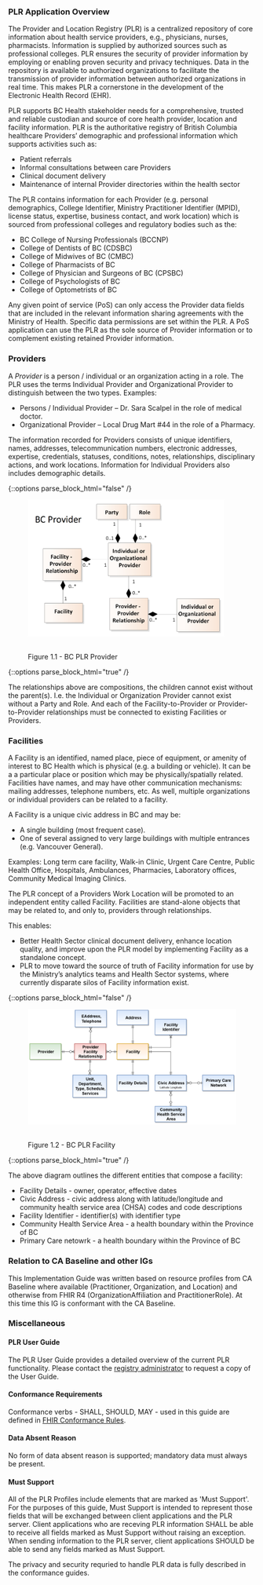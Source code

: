 
### PLR Application Overview
The Provider and Location Registry (PLR) is a centralized repository of core information about health service providers, e.g., physicians, nurses, pharmacists.  Information is supplied by authorized sources such as professional colleges. PLR ensures the security of provider information by employing or enabling proven security and privacy techniques. Data in the repository is available to authorized organizations to facilitate the transmission of provider information between authorized organizations in real time.  This makes PLR a cornerstone in the development of the Electronic Health Record (EHR).

PLR supports BC Health stakeholder needs for a comprehensive, trusted and reliable custodian and source of core health provider, location and facility information. PLR is the authoritative registry of British Columbia healthcare Providers’ demographic and professional information which supports activities such as:

* Patient referrals
* Informal consultations between care Providers
* Clinical document delivery
* Maintenance of internal Provider directories within the health sector

The PLR contains information for each Provider (e.g. personal demographics, College Identifier, Ministry Practitioner Identifier (MPID), license status, expertise, business contact, and work location) which is sourced from professional colleges and regulatory bodies such as the:

* BC College of Nursing Professionals (BCCNP)
* College of Dentists of BC (CDSBC)
* College of Midwives of BC (CMBC)
* College of Pharmacists of BC
* College of Physician and Surgeons of BC (CPSBC)
* College of Psychologists of BC
* College of Optometrists of BC

Any given point of service (PoS) can only access the Provider data fields that are included in the relevant information sharing agreements with the Ministry of Health. Specific data permissions are set within the PLR.  A PoS application can use the PLR as the sole source of Provider information or to complement existing retained Provider information.

### Providers

A *Provider* is a person / individual or an organization acting in a role. The PLR uses the terms Individual Provider and Organizational Provider to distinguish between the two types.
Examples:

* Persons / Individual Provider – Dr. Sara Scalpel in the role of medical doctor.
* Organizational Provider – Local Drug Mart #44 in the role of a Pharmacy.

The information recorded for Providers consists of unique identifiers, names, addresses, telecommunication numbers, electronic addresses, expertise, credentials, statuses, conditions, notes, relationships, disciplinary actions, and work locations. Information for Individual Providers also includes demographic details.

{::options parse_block_html="false" /}
<figure>
  <img style="padding-top:0;padding-bottom:30px" width="400px" src="bc_provider.png" alt="BC PLR Provider"/>
  <figcaption>Figure 1.1 - BC PLR Provider</figcaption>
</figure>
{::options parse_block_html="true" /}

The relationships above are compositions, the children cannot exist without the parent(s).  I.e. the Individual or Organization Provider cannot exist without a Party and Role.  And each of the Facility-to-Provider or Provider-to-Provider relationships must be connected to existing Facilities or Providers.

### Facilities

A Facility is an identified, named place, piece of equipment, or amenity of interest to BC Health which is physical (e.g. a building or vehicle).  It can be a a particular place or position which may be physically/spatially related.  Facilities have names, and may have other communication mechanisms: mailing addresses, telephone numbers, etc.  As well, multiple organizations or individual providers can be related to a facility.

A Facility is a unique civic address in BC and may be:

* A single building (most frequent case).
* One of several assigned to very large buildings with multiple entrances (e.g. Vancouver General).

Examples: Long term care facility, Walk-in Clinic, Urgent Care Centre, Public Health Office, Hospitals, Ambulances, Pharmacies, Laboratory offices, Community Medical Imaging Clinics.

The PLR concept of a Providers Work Location will be promoted to an independent entity called Facility.  Facilities are stand-alone objects that may be related to, and only to,  providers through relationships.

This enables:

* Better Health Sector clinical document delivery, enhance location quality, and improve upon the PLR model by implementing Facility as a standalone concept.
* PLR to move toward the source of truth of Facility information for use by the Ministry’s analytics teams and Health Sector systems, where currently disparate silos of Facility information exist. 


{::options parse_block_html="false" /}
<figure>
  <img style="padding-top:0;padding-bottom:30px" width="550px" src="bc_facility.png" alt="BC PLR Facility"/>
  <figcaption>Figure 1.2 - BC PLR Facility</figcaption>
</figure>
{::options parse_block_html="true" /}

The above diagram outlines the different entities that compose a facility:

* Facility Details - owner, operator, effective dates
* Civic Address - civic address along with latitude/longitude and community health service area (CHSA) codes and code descriptions
* Facility Identifier - identifier(s) with identifier type
* Community Health Service Area - a health boundary within the Province of BC
* Primary Care netowrk - a health boundary within the Province of BC

### Relation to CA Baseline and other IGs

This Implementation Guide was written based on resource profiles from CA Baseline where available (Practitioner, Organization, and Location) and otherwise from FHIR R4 (OrganizationAffiliation and PractitionerRole).  At this time this IG is conformant with the CA Baseline.

### Miscellaneous

#### PLR User Guide

The PLR User Guide provides a detailed overview of the current PLR functionality.  Please contact the [registry administrator](mailto:HLTH.REGISTRIESADMIN@gov.bc.ca) to request a copy of the User Guide.

#### Conformance Requirements

Conformance verbs - SHALL, SHOULD, MAY - used in this guide are defined in [FHIR Conformance Rules](http://hl7.org/fhir/conformance-rules.html#conflang).

#### Data Absent Reason 

No form of data absent reason is supported; mandatory data must always be present.

#### Must Support

All of the PLR Profiles include elements that are marked as 'Must Support'.  For the purposes of this guide, Must Support is intended to represent those fields that will be exchanged between client applications and the PLR server.  Client applications who are receving PLR information SHALL be able to receive all fields marked as Must Support without raising an exception.  When sending information to the PLR server, client applications SHOULD be able to send any fields marked as Must Support. 

The privacy and security requried to handle PLR data is fully described in the conformance guides.
